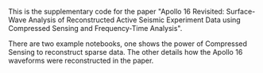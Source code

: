 This is the supplementary code for the paper "Apollo 16 Revisited: Surface-Wave Analysis of Reconstructed Active Seismic Experiment Data using Compressed Sensing and Frequency-Time Analysis". 

There are two example notebooks, one shows the power of Compressed Sensing to reconstruct sparse data. The other details how the Apollo 16 waveforms were reconstructed in the paper.
